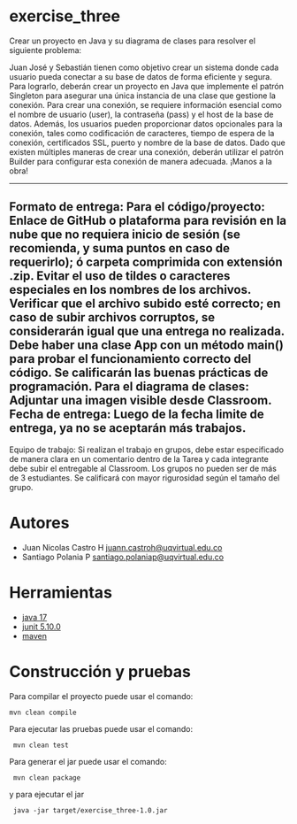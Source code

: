 # exercise_three

Crear un proyecto en Java y su diagrama de clases para resolver el siguiente problema:

Juan José y Sebastián tienen como objetivo crear un sistema donde cada usuario pueda conectar a su base de datos de forma eficiente y segura. Para lograrlo, deberán crear un proyecto en Java que implemente el patrón Singleton para asegurar una única instancia de una clase que gestione la conexión.
Para crear una conexión, se requiere información esencial como el nombre de usuario (user), la contraseña (pass) y el host de la base de datos. Además, los usuarios pueden proporcionar datos opcionales para la conexión, tales como codificación de caracteres, tiempo de espera de la conexión, certificados SSL, puerto y nombre de la base de datos.
Dado que existen múltiples maneras de crear una conexión, deberán utilizar el patrón Builder para configurar esta conexión de manera adecuada. ¡Manos a la obra!

----

Formato de entrega:
Para el código/proyecto:
Enlace de GitHub o plataforma para revisión en la nube que no requiera inicio de sesión (se recomienda, y suma puntos en caso de requerirlo); ó carpeta comprimida con extensión .zip.
Evitar el uso de tildes o caracteres especiales en los nombres de los archivos.
Verificar que el archivo subido esté correcto; en caso de subir archivos corruptos, se considerarán igual que una entrega no realizada.
Debe haber una clase App con un método main() para probar el funcionamiento correcto del código.
Se calificarán las buenas prácticas de programación.
Para el diagrama de clases:
Adjuntar una imagen visible desde Classroom.
Fecha de entrega:
Luego de la fecha limite de entrega, ya no se aceptarán más trabajos.
----------
Equipo de trabajo:
Si realizan el trabajo en grupos, debe estar especificado de manera clara en un comentario dentro de la Tarea y cada integrante debe subir el entregable al Classroom.
Los grupos no pueden ser de más de 3 estudiantes.
Se calificará con mayor rigurosidad según el tamaño del grupo.

# Autores

- Juan Nicolas Castro H juann.castroh@uqvirtual.edu.co
- Santiago Polania P santiago.polaniap@uqvirtual.edu.co

# Herramientas

- [java 17](https://adoptium.net/es)
- [junit 5.10.0](https://mvnrepository.com/artifact/org.junit.jupiter/junit-jupiter-api/5.10.0)
- [maven](https://maven.apache.org)


# Construcción y pruebas

Para compilar el proyecto puede usar el comando:

```shell
mvn clean compile
```

Para ejecutar las pruebas puede usar el comando: 

```shell
 mvn clean test
```

Para generar el jar puede usar el comando: 

```shell
 mvn clean package
```

y para ejecutar el jar

```shell
 java -jar target/exercise_three-1.0.jar
```